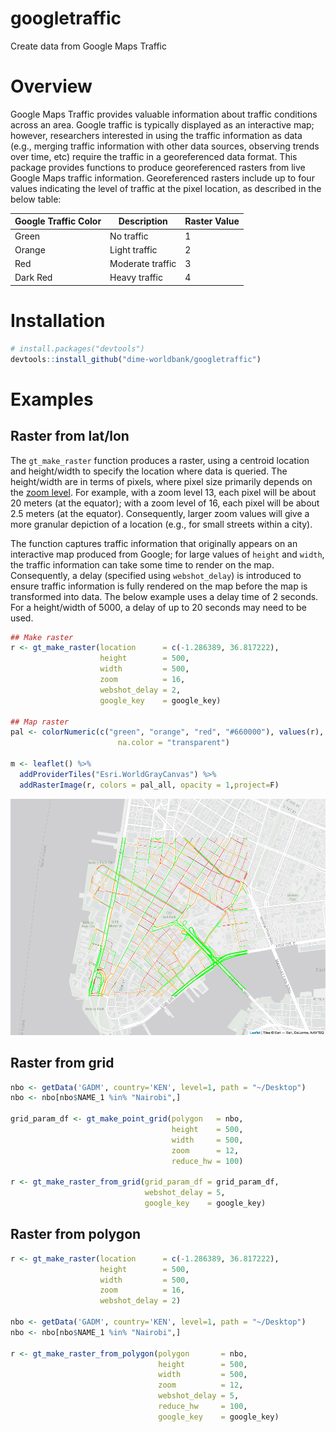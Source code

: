 # googletraffic
Create data from Google Maps Traffic

# Overview

Google Maps Traffic provides valuable information about traffic conditions across an area. Google traffic is typically displayed as an interactive map; however, researchers interested in using the traffic information as data (e.g., merging traffic information with other data sources, observing trends over time, etc) require the traffic in a georeferenced data format. This package provides functions to produce georeferenced rasters from live Google Maps traffic information. Georeferenced rasters include up to four values indicating the level of traffic at the pixel location, as described in the below table:

| Google Traffic Color | Description | Raster Value |
| -------------------- | ----------- | ------------ |
| Green                | No traffic       | 1       |
| Orange               | Light traffic    | 2       |
| Red                  | Moderate traffic | 3       |
| Dark Red             | Heavy traffic    | 4       |

# Installation

```r  
# install.packages("devtools")
devtools::install_github("dime-worldbank/googletraffic")
```

# Examples

## Raster from lat/lon

The `gt_make_raster` function produces a raster, using a centroid location and height/width to specify the location where data is queried. The height/width are in terms of pixels, where pixel size primarily depends on the [zoom level](https://wiki.openstreetmap.org/wiki/Zoom_levels). For example, with a zoom level 13, each pixel will be about 20 meters (at the equator); with a zoom level of 16, each pixel will be about 2.5 meters (at the equator). Consequently, larger zoom values will give a more granular depiction of a location (e.g., for small streets within a city).

The function captures traffic information that originally appears on an interactive map produced from Google; for large values of `height` and `width`, the traffic information can take some time to render on the map. Consequently, a delay (specified using `webshot_delay`) is introduced to ensure traffic information is fully rendered on the map before the map is transformed into data. The below example uses a delay time of 2 seconds. For a height/width of 5000, a delay of up to 20 seconds may need to be used.

```r  
## Make raster
r <- gt_make_raster(location      = c(-1.286389, 36.817222),
                    height        = 500,
                    width         = 500,
                    zoom          = 16,
                    webshot_delay = 2,
                    google_key    = google_key)

## Map raster
pal <- colorNumeric(c("green", "orange", "red", "#660000"), values(r),
                        na.color = "transparent")

m <- leaflet() %>%
  addProviderTiles("Esri.WorldGrayCanvas") %>%
  addRasterImage(r, colors = pal_all, opacity = 1,project=F)

```

<p align="center">
<img src="nyc_small_leaflet.png" width="550">
</p>

## Raster from grid
```r  
nbo <- getData('GADM', country='KEN', level=1, path = "~/Desktop")
nbo <- nbo[nbo$NAME_1 %in% "Nairobi",]

grid_param_df <- gt_make_point_grid(polygon   = nbo,
                                    height    = 500,
                                    width     = 500,
                                    zoom      = 12,
                                    reduce_hw = 100)

r <- gt_make_raster_from_grid(grid_param_df = grid_param_df,
                              webshot_delay = 5,
                              google_key    = google_key)
```

## Raster from polygon
```r  
r <- gt_make_raster(location      = c(-1.286389, 36.817222),
                    height        = 500,
                    width         = 500,
                    zoom          = 16,
                    webshot_delay = 2)

nbo <- getData('GADM', country='KEN', level=1, path = "~/Desktop")
nbo <- nbo[nbo$NAME_1 %in% "Nairobi",]

r <- gt_make_raster_from_polygon(polygon       = nbo,
                                 height        = 500,
                                 width         = 500,
                                 zoom          = 12,
                                 webshot_delay = 5,
                                 reduce_hw     = 100,
                                 google_key    = google_key)
```
